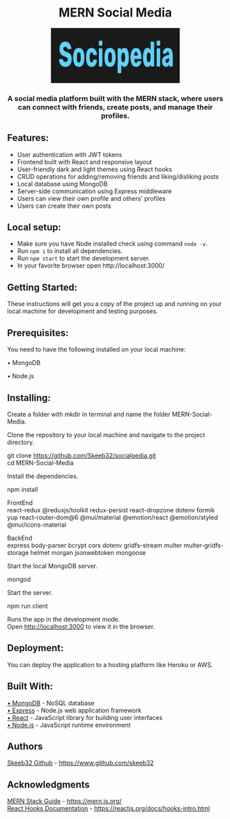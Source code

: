 <h1 align="center">MERN Social Media</h1>
<p align="center">
  <img  alt=“Sociopedia height="128px" width="300px" src="https://github.com/Skeeb32/socialpedia/blob/master/Screenshot%202023-02-07%20at%206.04.09%20PM.png?raw=true">
</p>

<h3 align="center">A social media platform built with the MERN stack, where users can connect with friends, create posts, and manage their profiles.</h3>


## Features:
- User authentication with JWT tokens
- Frontend built with React and responsive layout
- User-friendly dark and light themes using React hooks
- CRUD operations for adding/removing friends and liking/disliking posts 
- Local database using MongoDB
- Server-side communication using Express middleware
- Users can view their own profile and others' profiles
- Users can create their own posts

## Local setup:
- Make sure you have Node installed check using command `node -v`.
- Run `npm i` to install all dependencies.
- Run `npm start` to start the development server.
- In your favorite browser open http://localhost:3000/

## Getting Started:
<p>These instructions will get you a copy of the project up and running on your local machine for development and testing purposes.</p>

## Prerequisites:
<p>You need to have the following installed on your local machine:</p>
<p class="bold" align="left">• MongoDB</p>
<p class="bold"> • Node.js</p>

## Installing:
<p>Create a folder with mkdir in terminal and name the folder MERN-Social-Media.</p>
<p>Clone the repository to your local machine and navigate to the project directory.</p>

<span class="emphasized">git clone https://github.com/Skeeb32/socialpedia.git</span></br>
<span class="emphasized">cd MERN-Social-Media</p></span>
</p>

<p>Install the dependencies.</p>
<p class="bold">npm install</p>
<p> FrontEnd </br>
react-redux @reduxjs/toolkit redux-persist react-dropzone dotenv formik yup react-router-dom@6 @mui/material @emotion/react @emotion/styled @mui/icons-material</p>

<p> BackEnd </br>
express body-parser bcrypt cors dotenv gridfs-stream multer multer-gridfs-storage helmet morgan jsonwebtoken mongoose </p>

<p>Start the local MongoDB server.</p>
<p class="bold">mongod </p>

<p>Start the server.</p>
<p class="bold">npm run client</p>

Runs the app in the development mode.<br />
Open [http://localhost:3000](http://localhost:3000) to view it in the browser.

## Deployment:
<p>You can deploy the application to a hosting platform like Heroku or AWS.</p>

## Built With:
<a href=“https://www.mongodb.com/“ target=“_new”>• MongoDB</a> - NoSQL database </br> 
<a href=“https://www.mongodb.com/“ target=“_new”>• Express</a> - Node.js web application framework </br> 
<a href=“https://www.mongodb.com/“ target=“_new”>• React</a> - JavaScript library for building user interfaces </br> 
<a href=“https://www.mongodb.com/“ target=“_new”>• Node.js</a> - JavaScript runtime environment </br> 

## Authors
<a href=“https://www.github.com/skeeb32“ target=“_new”>Skeeb32 Github</a> - https://www.github.com/skeeb32

## Acknowledgments
<a href=“https://mern.js.org/“ target=“_new”>MERN Stack Guide</a> - https://mern.js.org/ </br> 
<a href=“https://reactjs.org/docs/hooks-intro.html“ target=“_new”>React Hooks Documentation</a> - https://reactjs.org/docs/hooks-intro.html

